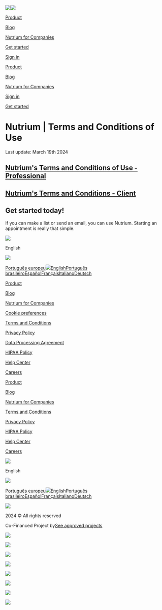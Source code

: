 [![](/assets/logos/logo-alt-bed328bb3e63ec7131a0dd8ae8e28b18442535a7f21dc1b8ff235d073ebd6278.svg)![](/assets/logos/logo-7b342bf543eae3ebbe212cce831e7ed55e44f55b1ce80a845c69c7972a3b6854.svg)](https://nutrium.com/)

[Product](https://nutrium.com/professionals/product)

[Blog](https://nutrium.com/blog)

[Nutrium for Companies](https://nutrium.com/en/companies)

[Get started](https://app.nutrium.com/accounts/sign_up)

[Sign in](https://app.nutrium.com/accounts/sign_in)

[Product](https://nutrium.com/professionals/product)

[Blog](https://nutrium.com/blog)

[Nutrium for Companies](https://nutrium.com/en/companies)

[Sign in](https://app.nutrium.com/accounts/sign_in)

[Get started](https://app.nutrium.com/accounts/sign_up)

Nutrium | Terms and Conditions of Use
=====================================

Last update: March 19th 2024

[Nutrium's Terms and Conditions of Use - Professional](https://nutrium.com/terms_and_conditions/professionals)
--------------------------------------------------------------------------------------------------------------

[Nutrium's Terms and Conditions - Client](https://nutrium.com/terms_and_conditions/clients)
-------------------------------------------------------------------------------------------

Get started today!
------------------

If you can make a list or send an email, you can use Nutrium. Starting an appointment is really that simple.

![](/assets/icons/comment-1a7f18c3fbbec9474f2d2e0ed8dbe02e0c58c1b61da5bb9a035b8fa9e29c6c93.svg)

English

![](/assets/icons/chevron-green-11c2ba45502e7e74344f9f7000af262f2d8b7e68e9314b6c11bcad9cb481ac3d.svg)

[Português europeu](https://nutrium.com/pt/terms_and_conditions)[![](/assets/icons/check-green-bafb1adaffbf3067f104294dc32a66ff85aec99f67bea377a65e312b2cf23f5b.svg)English](https://nutrium.com/en/terms_and_conditions)[Português brasileiro](https://nutrium.com/pt-br/terms_and_conditions)[Español](https://nutrium.com/es/terms_and_conditions)[Français](https://nutrium.com/fr/terms_and_conditions)[Italiano](https://nutrium.com/it/terms_and_conditions)[Deutsch](https://nutrium.com/de/terms_and_conditions)

[Product](https://nutrium.com/professionals/product)

[Blog](https://nutrium.com/blog)

[Nutrium for Companies](https://nutrium.com/en/companies)

[Cookie preferences](#)

[Terms and Conditions](https://nutrium.com/terms_and_conditions)

[Privacy Policy](https://nutrium.com/privacy_policy)

[Data Processing Agreement](https://nutrium.com/data_policy)

[HIPAA Policy](https://nutrium.com/hipaa_policy)

[Help Center](https://help.nutrium.com/en)

[Careers](https://jobs.nutrium.com/)

[](https://facebook.com/nutrium.io)

[](https://www.instagram.com/nutrium.io/)

[](https://twitter.com/NutriumIO)

[](https://www.linkedin.com/company/nutrium---nutritional-software)

[](https://www.youtube.com/c/NutriumIoSoftware)

[Product](https://nutrium.com/professionals/product)

[Blog](https://nutrium.com/blog)

[Nutrium for Companies](https://nutrium.com/en/companies)

[Terms and Conditions](https://nutrium.com/terms_and_conditions)

[Privacy Policy](https://nutrium.com/privacy_policy)

[HIPAA Policy](https://nutrium.com/hipaa_policy)

[Help Center](https://help.nutrium.com/en)

[Careers](https://jobs.nutrium.com/)

![](/assets/icons/comment-1a7f18c3fbbec9474f2d2e0ed8dbe02e0c58c1b61da5bb9a035b8fa9e29c6c93.svg)

English

![](/assets/icons/chevron-green-11c2ba45502e7e74344f9f7000af262f2d8b7e68e9314b6c11bcad9cb481ac3d.svg)

[Português europeu](https://nutrium.com/pt/terms_and_conditions)[![](/assets/icons/check-green-bafb1adaffbf3067f104294dc32a66ff85aec99f67bea377a65e312b2cf23f5b.svg)English](https://nutrium.com/en/terms_and_conditions)[Português brasileiro](https://nutrium.com/pt-br/terms_and_conditions)[Español](https://nutrium.com/es/terms_and_conditions)[Français](https://nutrium.com/fr/terms_and_conditions)[Italiano](https://nutrium.com/it/terms_and_conditions)[Deutsch](https://nutrium.com/de/terms_and_conditions)

[](https://facebook.com/nutrium.io)

[](https://www.instagram.com/nutrium.io/)

[](https://twitter.com/NutriumIO)

[](https://www.linkedin.com/company/nutrium---nutritional-software)

[](https://www.youtube.com/c/NutriumIoSoftware)

[![](/assets/logos/logo-alt-bed328bb3e63ec7131a0dd8ae8e28b18442535a7f21dc1b8ff235d073ebd6278.svg)](#page-top)

2024 © All rights reserved

Co-Financed Project by[See approved projects](https://nutrium.com/cofinanced_projects)

[![](/assets/landing_page/footer/compete-2020-d01d3a5c303f8a4f156b97f34a130745eb2093caafedd78f2e07ad1d649bb145.png)](https://nutrium.com/cofinanced_projects)

[![](/assets/landing_page/footer/fcqc-32b8b0e08134bd6f6e9a02aa4bc933aeecfa187943b8f5e67ad0b5f6abc52e0b.png)](https://nutrium.com/cofinanced_projects)

[![](/assets/landing_page/footer/norte-2020-593fccce8788d1115eee5bc638dc81b91cda949d42c2406b1188fdf6ce19010c.png)](https://nutrium.com/cofinanced_projects)

[![](/assets/landing_page/footer/portugal-2020-2b8f078a62ec1b93bb8195ea1384d1d62a38df71d513a8a86474cd878bdf8fa0.png)](https://nutrium.com/cofinanced_projects)

[![](/assets/landing_page/footer/europe-4a4f72ef360e6b6b314fbdad6ee6e9e640734252bb64f6f22fd4cd4fe587ca6e.png)](https://nutrium.com/cofinanced_projects)

![](https://www.facebook.com/tr?id=125231646225842&ev=PageView&noscript=1)

![](https://dc.ads.linkedin.com/collect/?pid=180977&fmt=gif)

![](//bat.bing.com/action/0?ti=5946712&Ver=2)